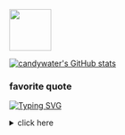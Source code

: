 
<image src="./candywater.png" height=75 />

<!-- [![Typing SVG](https://readme-typing-svg.herokuapp.com?color=%23000000&lines=Hi+here+is+my+cyber+space!)](https://git.io/typing-svg) -->

[![candywater's GitHub stats](https://github-readme-stats.vercel.app/api?username=candywater&count_private=true&show_icons=true&theme=graywhite&hide=issues,contribs)](https://github.com/anuraghazra/github-readme-stats)




<!--
**candywater/candywater** is a ✨ _special_ ✨ repository because its `README.md` (this file) appears on your GitHub profile.
[![Top Langs](https://github-readme-stats.vercel.app/api/top-langs/?username=candywater)](https://github.com/anuraghazra/github-readme-stats)

Here are some ideas to get you started:

- 🔭 I’m currently working on ...
- 🌱 I’m currently learning ...
- 👯 I’m looking to collaborate on ...
- 🤔 I’m looking for help with ...
- 💬 Ask me about ...
- 📫 How to reach me: ...
- 😄 Pronouns: ...
- ⚡ Fun fact: ...
-->


### favorite quote
[![Typing SVG](https://readme-typing-svg.herokuapp.com?font=-apple-system%2CBlinkMacSystemFont%2C%22Segoe+UI%22%2CHelvetica%2CArial%2Csans-serif%2C%22Apple+Color+Emoji%22%2C%22Segoe+UI+Emoji%22&color=%23000000&size=16&width=700&lines=%E2%80%9C%E8%99%BD%E7%84%B6%E7%9E%8E%E5%AD%90%E6%84%9F%E6%83%85%E5%A4%B1%E8%B4%A5%EF%BC%8C%E4%BD%86%E5%9C%A8%E6%AD%A4%E5%90%8E%E7%A7%89%E7%83%9B%E5%A4%9C%E8%81%8A%E4%B8%AD%E6%95%99%E4%BC%9A%E6%88%91%E5%BE%88%E5%A4%9A%E4%B8%9C%E8%A5%BF%E3%80%82;%E6%AF%94%E5%A6%82%EF%BC%9A%E5%AD%A6%E4%BC%9A%E8%87%AA%E6%88%91%E6%AC%BA%E9%AA%97%EF%BC%8C%E6%95%A2%E4%BA%8E%E9%9D%A2%E5%AF%B9%E8%87%AA%E5%B7%B1%E6%9C%80%E6%97%A0%E8%80%BB%E7%9A%84%E5%BF%B5%E5%A4%B4%EF%BC%8C;%E6%95%A2%E4%BA%8E%E8%A1%8C%E5%8A%A8%EF%BC%8C%E8%BF%87%E5%90%8E%E8%AF%B4%E5%AE%9E%E8%AF%9D%E3%80%82%E5%87%A1%E4%BA%8B%E6%83%B3%E5%81%9A%E5%B0%B1%E5%81%9A%EF%BC%8C%E6%83%B3%E5%A4%AA%E5%A4%9A%E6%B2%A1%E7%94%A8%E3%80%82;%E6%89%93%E6%9E%B6%E4%B8%80%E5%AE%9A%E8%A6%81%E6%9C%89%E6%B0%94%E5%8A%BF%EF%BC%8C%E4%B8%80%E6%97%A6%E5%8A%A8%E6%89%8B%EF%BC%8C%E5%85%88%E7%8E%AF%E8%A7%86%E5%9B%9B%E5%91%A8%EF%BC%8C;%E7%94%AD%E7%AE%A1%E7%9C%8B%E8%A7%81%E4%BB%80%E4%B9%88%EF%BC%8C%E8%B6%8A%E4%B8%8D%E6%95%A2%E6%8B%BF%E7%9A%84%E5%B0%B1%E8%B6%8A%E8%A6%81%E5%86%B2%E4%B8%8A%E6%8B%BF%E8%B5%B7%E6%9D%A5%EF%BC%8C%E6%B0%94%E5%8A%BF%E4%B8%8A%E7%BB%9D%E5%AF%B9%E8%A6%81%E5%85%88%E5%8E%8B%E8%BF%87%E5%AF%B9%E6%96%B9%E3%80%82;%E5%8F%A6%E5%A4%96%E5%BE%88%E5%A4%9A%E4%BB%A5%E5%89%8D%E6%83%B3%E8%BF%87%E7%9A%84%E7%83%A6%E6%81%BC%EF%BC%8C%E7%9C%9F%E6%AD%A3%E5%8E%BB%E9%9D%A2%E5%AF%B9%E6%97%B6%E5%B9%B6%E4%B8%8D%E9%9A%BE%E8%BF%87%E3%80%82;%E5%8D%B3%E4%BD%BF%E5%92%8C%E7%8C%B4%E5%AD%90%E5%8D%95%E6%8C%91CS%EF%BC%8C%E6%8A%8A%E6%8A%8A%E8%A2%AB%E4%BB%96%E6%89%8B%E6%9E%AA%E7%88%86%E5%A4%B4%EF%BC%8C%E4%B9%9F%E5%88%AB%E5%AF%B9%E4%BB%96%E5%A4%A7%E5%96%8A%E5%A4%A7%E5%8F%AB%EF%BC%8C;%E5%85%B6%E5%AE%9E%E5%9C%A8%E7%B2%BE%E7%A5%9E%E4%B8%8A%EF%BC%8C%E5%B7%B2%E7%BB%8F%E5%BC%BA%E5%A5%B8%E4%BA%86%E7%8C%B4%E5%AD%90%E3%80%82%E2%80%9D+from+%E5%B0%8F%E8%AF%B4%E3%80%8A%E9%80%9B%E8%8D%A1%C2%B7%E7%AC%AC%E4%B8%89%E5%8D%B7%C2%B7%E7%9E%8E%E5%AD%90%E3%80%8B)](https://git.io/typing-svg)
<details>
  <summary>click here</summary>
  
  >“虽然瞎子感情失败，但在此后秉烛夜聊中教会我很多东西。比如：学会自我欺骗，敢于面对自己最无耻的念头，敢于行动，过后说实话。凡是想做就做，想太多没用。打架一定要有气势，一旦动手，先环视四周，甭管看见什么，越不敢拿的就越要冲上拿起来，气势上绝对要先压过对方。另外很多以前想过的烦恼，真正去面对时并不难过。即使和猴子单挑CS，把把被他手枪爆头，也别对他大喊大叫，其实在精神上，已经强奸了猴子。”
  from 小说《逛荡·第三卷·瞎子》
</details>


